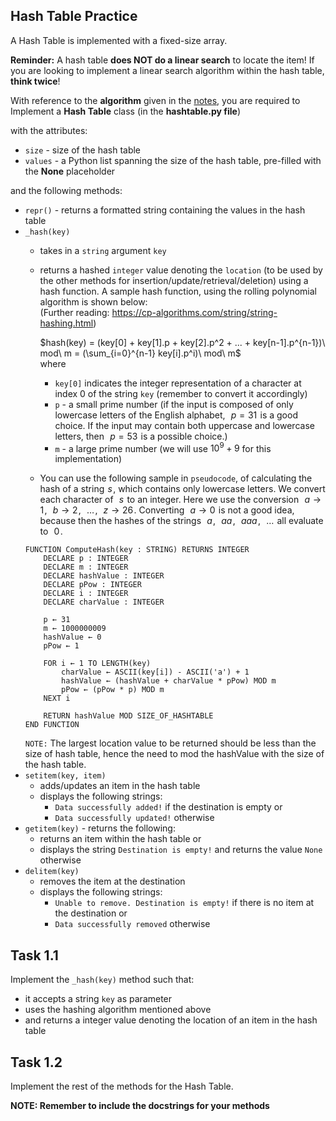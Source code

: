 ## Hash Table Practice

A Hash Table is implemented with a fixed-size array.

**Reminder:** A hash table **does NOT do a linear search** to locate the item! If you are looking to implement a linear search algorithm within the hash table, **think twice**!

With reference to the **algorithm** given in the [notes](https://docs.google.com/document/d/18-ROQl3yrCsoCzIDRKCvKqx82IprpE5UoxTVyPfw8bo/edit?tab=t.0#heading=h.n8aq0nk6ho4p), you are required to Implement a **Hash Table** class (in the **hashtable.py file**)  

with the attributes:  
- `size` - size of the hash table
- `values` - a Python list spanning the size of the hash table, pre-filled with the **None** placeholder

and the following methods:  
- `repr()` - returns a formatted string containing the values in the hash table
- `_hash(key)`
    - takes in a `string` argument `key`
    - returns a hashed `integer` value denoting the `location` (to be used by the other methods for insertion/update/retrieval/deletion) using a hash function. A sample hash function, using the rolling polynomial algorithm is shown below:  
      (Further reading: https://cp-algorithms.com/string/string-hashing.html)  
        
      $`hash(key) = (key[0] + key[1].p + key[2].p^2 + ... + key[n-1].p^{n-1})\ mod\ m = (\sum_{i=0}^{n-1} key[i].p^i)\ mod\ m`$  
      where
      - `key[0]` indicates the integer representation of a character at index 0 of the string `key` (remember to convert it accordingly)
      - `p` - a small prime number (if the input is composed of only lowercase letters of the English alphabet,  
        $p = 31$  is a good choice. If the input may contain both uppercase and lowercase letters, then  
        $p = 53$  is a possible choice.)
      - `m` - a large prime number (we will use $`10^9+9`$ for this implementation)

    - You can use the following sample in `pseudocode`, of calculating the hash of a string 
    $s$ , which contains only lowercase letters. We convert each character of  
    $s$  to an integer. Here we use the conversion  
    $a \rightarrow 1$ ,  
    $b \rightarrow 2$ ,  
    $\dots$ ,  
    $z \rightarrow 26$ . Converting  
    $a \rightarrow 0$  is not a good idea, because then the hashes of the strings  
    $a$ ,  
    $aa$ ,  
    $aaa$ ,  
    $\dots$  all evaluate to  
    $0$ .
    ```code
    FUNCTION ComputeHash(key : STRING) RETURNS INTEGER
        DECLARE p : INTEGER
        DECLARE m : INTEGER
        DECLARE hashValue : INTEGER
        DECLARE pPow : INTEGER
        DECLARE i : INTEGER
        DECLARE charValue : INTEGER

        p ← 31
        m ← 1000000009
        hashValue ← 0
        pPow ← 1

        FOR i ← 1 TO LENGTH(key)
            charValue ← ASCII(key[i]) - ASCII('a') + 1
            hashValue ← (hashValue + charValue * pPow) MOD m
            pPow ← (pPow * p) MOD m
        NEXT i

        RETURN hashValue MOD SIZE_OF_HASHTABLE
    END FUNCTION
    ```
    `NOTE:` The largest location value to be returned should be less than the size of hash table, hence the need to mod the hashValue with the size of the hash table. 
- `setitem(key, item)`
    - adds/updates an item in the hash table
    - displays the following strings:
        - `Data successfully added!` if the destination is empty or
        - `Data successfully updated!` otherwise
- `getitem(key)` - returns the following:
    - returns an item within the hash table or
    - displays the string `Destination is empty!` and returns the value `None` otherwise
- `delitem(key)`
    - removes the item at the destination
    - displays the following strings:
        - `Unable to remove. Destination is empty!` if there is no item at the destination or
        - `Data successfully removed` otherwise

## Task 1.1
Implement the `_hash(key)` method such that:
- it accepts a string `key` as parameter
- uses the hashing algorithm mentioned above
- and returns a integer value denoting the location of an item in the hash table

## Task 1.2
Implement the rest of the methods for the Hash Table.

**NOTE: Remember to include the docstrings for your methods**